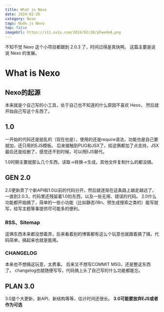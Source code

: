 ```yaml
---
title: What is Nexo
date: 2024-02-26
category: Nexo
tags: Node.js Nexo
top: false
imageUrl: https://s11.ax1x.com/2024/02/28/pFwedeA.png
---
```


不知不觉 Nexo 这个小项目都跟到 2.0.3 了，时间过得是真快啊。
这篇主要是说说 Nexo 的发展。

<!--more-->

# What is Nexo

## Nexo的起源

本来就是个自己写的小工具，处于自己也不知道的什么原因不喜欢 Hexo， 然后就开始自己写这个东西了。

## 1.0

一开始的代码还是挺乱的（现在也是），使用的还是require语法，功能也是自己要就加，还只用的EJS模板。
后来接触到PUG和JSX了，给这俩都加了点支持，JSX最后还是给删了，感觉还不到时候，可以用EJS替代。

1.0时期主要就那么几个东西，读取->转换->生成，其他文件复制什么的都没搞。

## GEN 2.0

2.0更新弄了个新API和1.0以前的代码分开，然后就逐渐在这条路上越走越远了，一直到2.0.3，代码里还残留着1.0的东西，以及一些无用、错误的代码。
2.0什么功能都开始搞了，简单的一些小功能（比如静态i18n、预生成搜索之类的）能写就写，给写主题等事提供尽可能多的便利。

### RSS、Sitemap

这俩东西本来都没想着弄，后来看着别的博客都有这么个玩意也就跟着搞了搞，代码简单，搞起来也就是能用。

### CHANGELOG

本来也不想搞这玩意，太费事。
后来又不想写COMMIT MSG，还是整这东西了。
changelog也就随便写写，代码搞上头了自己写的什么功能都能忘。

## PLAN 3.0

3.0是个大更新，新API、新结构等等，估计时间还很长。
**3.0可能要放弃EJS或者作为可选**
